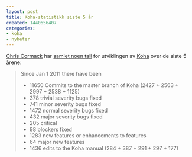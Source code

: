 ```yaml
---
layout: post
title: Koha-statistikk siste 5 år
created: 1440656407
categories:
- koha
- nyheter
---
```

<p><a href="http://blog.bigballofwax.co.nz/">Chris Cormack</a> har <a href="http://blog.bigballofwax.co.nz/2015/08/25/some-random-statistics-about-the-last-5-years-of-koha/">samlet noen tall</a> for utviklingen av <a href="http://koha-community.org/">Koha</a> over de siste 5 årene:</p>

<blockquote>
<p>Since Jan 1 2011 there have been</p>
<ul>
<li>11650 Commits to the master branch of Koha (2427 + 2563 + 2997 + 2538 + 1125)</li>
<li>378 trivial severity bugs fixed</li>
<li>741 minor severity bugs fixed</li>
<li>1472 normal severity bugs fixed</li>
<li>432 major severity bugs fixed</li>
<li>205 critical</li>
<li>98 blockers fixed</li>
<li>1283 new features or enhancements to features</li>
<li>64 major new features</li>
<li>1436 edits to the Koha manual (284 + 387 + 291 + 297 + 177)</li>
</ul>
</blockquote>
